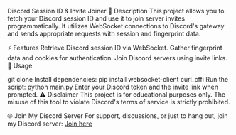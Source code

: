 Discord Session ID & Invite Joiner
📜 Description
This project allows you to fetch your Discord session ID and use it to join server invites programmatically. It utilizes WebSocket connections to Discord's gateway and sends appropriate requests with session and fingerprint data.

⚡ Features
Retrieve Discord session ID via WebSocket.
Gather fingerprint data and cookies for authentication.
Join Discord servers using invite links.
🚀 Usage

git clone <repository-link>
Install dependencies:
pip install websocket-client curl_cffi
Run the script:
python main.py
Enter your Discord token and the invite link when prompted.
⚠️ Disclaimer
This project is for educational purposes only. The misuse of this tool to violate Discord's terms of service is strictly prohibited.

🌐 Join My Discord Server
For support, discussions, or just to hang out, join my Discord server: [Join here](https://discord.gg/QPuWDHTnDV)

